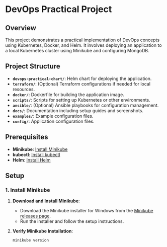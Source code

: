 # DevOps Practical Project

## Overview

This project demonstrates a practical implementation of DevOps concepts using Kubernetes, Docker, and Helm. It involves deploying an application to a local Kubernetes cluster using Minikube and configuring MongoDB.

## Project Structure

- **`devops-practical-chart/`**: Helm chart for deploying the application.
- **`terraform/`**: (Optional) Terraform configurations if needed for local resources.
- **`docker/`**: Dockerfile for building the application image.
- **`scripts/`**: Scripts for setting up Kubernetes or other environments.
- **`ansible/`**: (Optional) Ansible playbooks for configuration management.
- **`docs/`**: Documentation including setup guides and screenshots.
- **`examples/`**: Example configuration files.
- **`config/`**: Application configuration files.

## Prerequisites

- **Minikube**: [Install Minikube](https://minikube.sigs.k8s.io/docs/start/)
- **kubectl**: [Install kubectl](https://kubernetes.io/docs/tasks/tools/install-kubectl/)
- **Helm**: [Install Helm](https://helm.sh/docs/intro/install/)

## Setup

### 1. Install Minikube

1. **Download and Install Minikube**:
   - Download the Minikube installer for Windows from the [Minikube releases page](https://github.com/kubernetes/minikube/releases).
   - Run the installer and follow the setup instructions.

2. **Verify Minikube Installation**:
   ```bash
   minikube version
